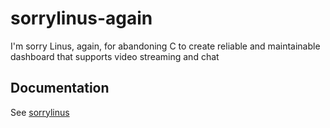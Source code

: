 # sorrylinus-again

I'm sorry Linus, again, for abandoning C to create reliable and maintainable dashboard that supports video streaming and chat


## Documentation

See [sorrylinus](https://github.com/seantywork/sorrylinus)